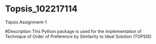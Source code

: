 # Topsis_102217114
Topsis Assignment-1

#Description
This Python package is used for the implementation of Technique of Order of Preference by Similarity to Ideal Solution (TOPSIS)
